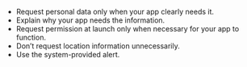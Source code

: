 * Request personal data only when your app clearly needs it.
* Explain why your app needs the information.
* Request permission at launch only when necessary for your app to function.
* Don’t request location information unnecessarily.
* Use the system-provided alert.
